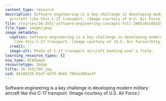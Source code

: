 ```yaml
---
content_type: resource
description: Software engineering is a key challenge in developing modern military
  aircraft like this C-17 transport. (Image courtesy of U.S. Air Force.)
file: /courses/16-355j-software-engineering-concepts-fall-2005/8418b32501d762759b8279b1e289ae3f_16-355jf05.jpg
file_type: image/jpeg
image_metadata:
  caption: Software engineering is a key challenge in developing modern military aircraft
    like this C-17 transport. (Image courtesy of [U.S. Air Force](http://www.af.mil/).)
  credit: ''
  image-alt: Photo of C-17 transport aircraft banking over a field.
learning_resource_types: []
ocw_type: OCWImage
resourcetype: Image
title: 16-355jf05.jpg
uid: 8418b325-01d7-6275-9b82-79b1e289ae3f
---
```

Software engineering is a key challenge in developing modern military aircraft like this C-17 transport. (Image courtesy of U.S. Air Force.)

